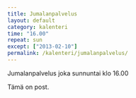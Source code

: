 ```yaml
---
title: Jumalanpalvelus
layout: default
category: kalenteri
time: "16.00"
repeat: sun
except: ["2013-02-10"]
permalink: /kalenteri/jumalanpalvelus/
---
```


Jumalanpalvelus joka sunnuntai klo 16.00

Tämä on post.
